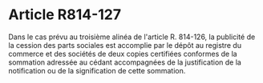 # Article R814-127

Dans le cas prévu au troisième alinéa de l'article R. 814-126, la publicité de la cession des parts sociales est accomplie par le dépôt au registre du commerce et des sociétés de deux copies certifiées conformes de la sommation adressée au cédant accompagnées de la justification de la notification ou de la signification de cette sommation.